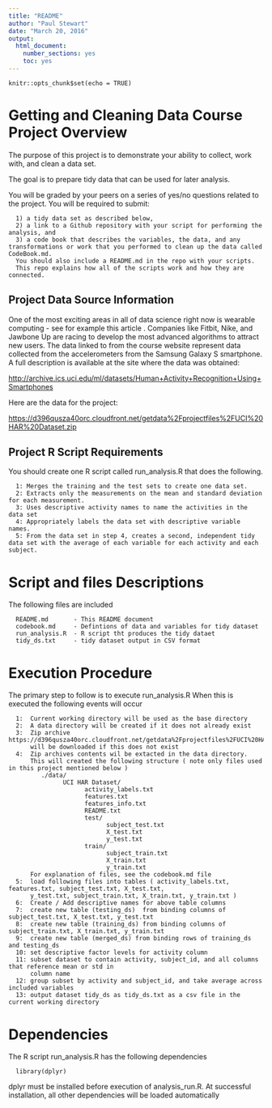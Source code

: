 ```yaml
---
title: "README"
author: "Paul Stewart"
date: "March 20, 2016"
output: 
  html_document: 
    number_sections: yes
    toc: yes
---
```


```{r setup, include=FALSE}
knitr::opts_chunk$set(echo = TRUE)
```

# Getting and Cleaning Data Course Project Overview

The purpose of this project is to demonstrate your ability to collect, work with, and clean a data set. 

The goal is to prepare tidy data that can be used for later analysis. 

You will be graded by your peers on a series of yes/no questions related to the project. You will be required to submit: 

      1) a tidy data set as described below, 
      2) a link to a Github repository with your script for performing the analysis, and 
      3) a code book that describes the variables, the data, and any transformations or work that you performed to clean up the data called CodeBook.md. 
      You should also include a README.md in the repo with your scripts. 
      This repo explains how all of the scripts work and how they are connected.

## Project Data Source Information 

One of the most exciting areas in all of data science right now is wearable computing - see for example this article . Companies like Fitbit, Nike, and Jawbone Up are racing to develop the most advanced algorithms to attract new users. The data linked to from the course website represent data collected from the accelerometers from the Samsung Galaxy S smartphone. A full description is available at the site where the data was obtained:

http://archive.ics.uci.edu/ml/datasets/Human+Activity+Recognition+Using+Smartphones

Here are the data for the project:

https://d396qusza40orc.cloudfront.net/getdata%2Fprojectfiles%2FUCI%20HAR%20Dataset.zip

## Project R Script Requirements

You should create one R script called run_analysis.R that does the following.

      1: Merges the training and the test sets to create one data set.
      2: Extracts only the measurements on the mean and standard deviation for each measurement.
      3: Uses descriptive activity names to name the activities in the data set
      4: Appropriately labels the data set with descriptive variable names.
      5: From the data set in step 4, creates a second, independent tidy data set with the average of each variable for each activity and each subject.
    

# Script and files Descriptions 

The following files are included 

      README.md       - This README document      
      codebook.md     - Defintions of data and variables for tidy dataset  
      run_analysis.R  - R script tht produces the tidy dataet
      tidy_ds.txt     - tidy dataset output in CSV format


# Execution Procedure

The primary step to follow is to execute run_analysis.R
When this is executed the following events will occur

      1:  Current working directory will be used as the base directory
      2:  A data directory will be created if it does not already exist
      3:  Zip archive https://d396qusza40orc.cloudfront.net/getdata%2Fprojectfiles%2FUCI%20HAR%20Dataset.zip 
          will be downloaded if this does not exist
      4:  Zip archives contents wil be extacted in the data directory. 
          This will created the following structure ( note only files used in this project mentioned below )
             ./data/
                   UCI HAR Dataset/
                         activity_labels.txt
                         features.txt  
                         features_info.txt  
                         README.txt
                         test/
                               subject_test.txt  
                               X_test.txt  
                               y_test.txt
                         train/
                               subject_train.txt  
                               X_train.txt  
                               y_train.txt
          For explanation of files, see the codebook.md file
      5:  load following files into tables ( activity_labels.txt, features.txt, subject_test.txt, X_test.txt,
          y_test.txt, subject_train.txt, X_train.txt, y_train.txt )
      6:  Create / Add descriptive names for above table columns
      7:  create new table (testing_ds)  from binding columns of subject_test.txt, X_test.txt, y_test.txt
      8:  create new table (training_ds) from binding columns of subject_train.txt, X_train.txt, y_train.txt
      9:  create new table (merged_ds) from binding rows of training_ds and testing_ds
      10: set descriptive factor levels for activity column
      11: subset dataset to contain activity, subject_id, and all columns that reference mean or std in 
          column name
      12: group subset by activity and subject_id, and take average across included variables 
      13: output dataset tidy_ds as tidy_ds.txt as a csv file in the current working directory
      

# Dependencies

The R script run_analysis.R has the following dependencies

      library(dplyr)
      
dplyr must be installed before execution of analysis_run.R.
At successful installation, all other dependencies will be loaded automatically



